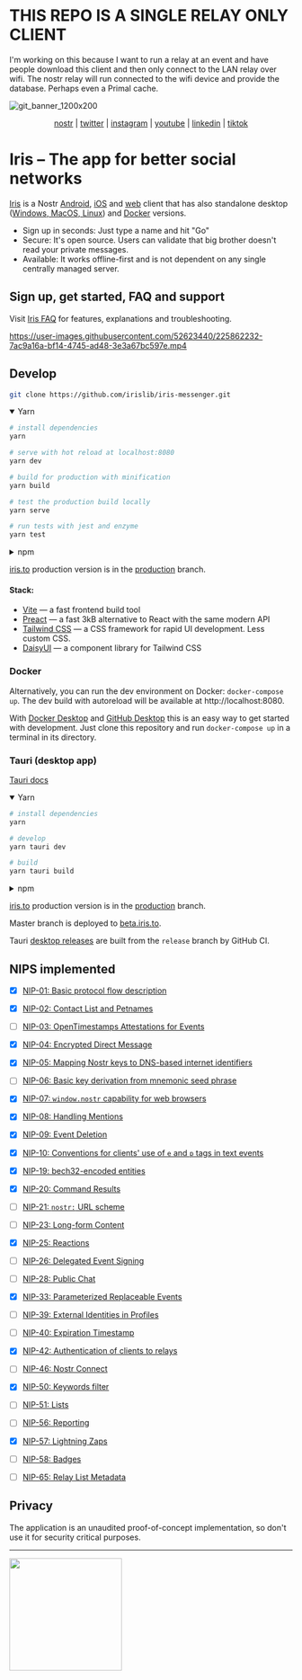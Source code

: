 # THIS REPO IS A SINGLE RELAY ONLY CLIENT

I'm working on this because I want to run a relay at an event and have people download this client and then only connect to the LAN relay over wifi. The nostr relay will run connected to the wifi device and provide the database. Perhaps even a Primal cache.


![git_banner_1200x200](https://user-images.githubusercontent.com/52623440/226903633-7902aa21-6041-4bad-979a-dc98bd0ad317.png)
<div align="center">

[nostr](https://iris.to/iris) | [twitter](https://www.twitter.com/iristoapp) | [instagram](https://www.instagram.com/iristoapp) | [youtube](https://www.youtube.com/@iristoapp) | [linkedin](https://www.linkedin.com/company/91035282/) | [tiktok](https://www.tiktok.com/@iristoapp)

</div>


# Iris – The app for better social networks

[Iris](https://iris.to/) is a Nostr [Android](https://play.google.com/store/apps/details?id=to.iris.twa), [iOS](https://apps.apple.com/app/iris-the-nostr-client/id1665849007) and [web](https://iris.to/) client that has also standalone desktop ([Windows, MacOS, Linux](https://github.com/irislib/iris-messenger/releases)) and [Docker](#docker) versions.

- Sign up in seconds: Just type a name and hit "Go" 
- Secure: It's open source. Users can validate that big brother doesn't read your private messages.
- Available: It works offline-first and is not dependent on any single centrally managed server.

## Sign up, get started, FAQ and support

Visit [Iris FAQ](https://github.com/irislib/faq) for features, explanations and troubleshooting.

  https://user-images.githubusercontent.com/52623440/225862232-7ac9a16a-bf14-4745-ad48-3e3a67bc597e.mp4

## Develop

```bash
git clone https://github.com/irislib/iris-messenger.git
```

<details open><summary>Yarn</summary>

```bash
# install dependencies
yarn

# serve with hot reload at localhost:8080
yarn dev

# build for production with minification
yarn build

# test the production build locally
yarn serve

# run tests with jest and enzyme
yarn test
```

</details>
<details><summary>npm</summary>

```bash
# install dependencies
npm i

# serve with hot reload at localhost:8080
npm run dev

# build for production with minification
npm run build

# test the production build locally
npm run serve

# run tests with jest and enzyme
npm run test
```

</details>

[iris.to](https://iris.to) production version is in the [production](https://github.com/irislib/iris-messenger/tree/production) branch.

#### Stack:
* [Vite](https://vitejs.dev/) — a fast frontend build tool
* [Preact](https://preactjs.com/) — a fast 3kB alternative to React with the same modern API
* [Tailwind CSS](https://tailwindcss.com/docs/installation) — a CSS framework for rapid UI development. Less custom CSS.
* [DaisyUI](https://daisyui.com/components/) — a component library for Tailwind CSS

### Docker

Alternatively, you can run the dev environment on Docker: `docker-compose up`. The dev build with autoreload will be available at http://localhost:8080. 

With [Docker Desktop](https://www.docker.com/products/docker-desktop/) and [GitHub Desktop](https://desktop.github.com/) this is an easy way to get started with development. Just clone this repository and run `docker-compose up` in a terminal in its directory.

### Tauri (desktop app)

[Tauri docs](https://tauri.app/v1/guides/)

<details open><summary>Yarn</summary>

```bash
# install dependencies
yarn

# develop
yarn tauri dev

# build
yarn tauri build
```

</details>
<details><summary>npm</summary>

```bash
# install dependencies
npm i

# develop
npm run tauri dev

# build
npm run tauri build
```
</details>

[iris.to](https://iris.to) production version is in the [production](https://github.com/irislib/iris-messenger/tree/production) branch.

Master branch is deployed to [beta.iris.to](https://beta.iris.to).

Tauri [desktop releases](https://github.com/irislib/iris-messenger/releases) are built from the `release` branch by GitHub CI.

## NIPS implemented

- [x] [NIP-01: Basic protocol flow description](https://github.com/nostr-protocol/nips/blob/master/01.md)<br>
- [x] [NIP-02: Contact List and Petnames](https://github.com/nostr-protocol/nips/blob/master/02.md)<br>
- [ ] [NIP-03: OpenTimestamps Attestations for Events](https://github.com/nostr-protocol/nips/blob/master/03.md)<br>
- [x] [NIP-04: Encrypted Direct Message](https://github.com/nostr-protocol/nips/blob/master/04.md)<br>
- [x] [NIP-05: Mapping Nostr keys to DNS-based internet identifiers](https://github.com/nostr-protocol/nips/blob/master/05.md)<br>
- [ ] [NIP-06: Basic key derivation from mnemonic seed phrase](https://github.com/nostr-protocol/nips/blob/master/06.md)<br>
- [x] [NIP-07: `window.nostr` capability for web browsers](https://github.com/nostr-protocol/nips/blob/master/07.md)<br>
- [x] [NIP-08: Handling Mentions](https://github.com/nostr-protocol/nips/blob/master/08.md)<br>
- [x] [NIP-09: Event Deletion](https://github.com/nostr-protocol/nips/blob/master/09.md)<br>
- [x] [NIP-10: Conventions for clients' use of `e` and `p` tags in text events](https://github.com/nostr-protocol/nips/blob/master/10.md)<br>
- [x] [NIP-19: bech32-encoded entities](https://github.com/nostr-protocol/nips/blob/master/19.md)<br>
- [x] [NIP-20: Command Results](https://github.com/nostr-protocol/nips/blob/master/20.md)<br>
- [ ] [NIP-21: `nostr:` URL scheme](https://github.com/nostr-protocol/nips/blob/master/21.md)<br>
- [ ] [NIP-23: Long-form Content](https://github.com/nostr-protocol/nips/blob/master/23.md)<br>
- [x] [NIP-25: Reactions](https://github.com/nostr-protocol/nips/blob/master/25.md)<br>
- [ ] [NIP-26: Delegated Event Signing](https://github.com/nostr-protocol/nips/blob/master/26.md)<br>
- [ ] [NIP-28: Public Chat](https://github.com/nostr-protocol/nips/blob/master/28.md)<br>
- [x] [NIP-33: Parameterized Replaceable Events](https://github.com/nostr-protocol/nips/blob/master/33.md)<br>
- [ ] [NIP-39: External Identities in Profiles](https://github.com/nostr-protocol/nips/blob/master/39.md)<br>
- [ ] [NIP-40: Expiration Timestamp](https://github.com/nostr-protocol/nips/blob/master/40.md)<br>
- [x] [NIP-42: Authentication of clients to relays](https://github.com/nostr-protocol/nips/blob/master/42.md)<br>
- [ ] [NIP-46: Nostr Connect](https://github.com/nostr-protocol/nips/blob/master/46.md)<br>
- [x] [NIP-50: Keywords filter](https://github.com/nostr-protocol/nips/blob/master/50.md)<br>
- [ ] [NIP-51: Lists](https://github.com/nostr-protocol/nips/blob/master/51.md)<br>
- [ ] [NIP-56: Reporting](https://github.com/nostr-protocol/nips/blob/master/56.md)<br>
- [x] [NIP-57: Lightning Zaps](https://github.com/nostr-protocol/nips/blob/master/57.md)<br>
- [ ] [NIP-58: Badges](https://github.com/nostr-protocol/nips/blob/master/58.md)<br>
- [ ] [NIP-65: Relay List Metadata](https://github.com/nostr-protocol/nips/blob/master/65.md)<br>


## Privacy

The application is an unaudited proof-of-concept implementation, so don't use it for security critical purposes.

---

<a href="https://opencollective.com/iris-social/donate" target="_blank"><img src="https://opencollective.com/iris-social/donate/button@2x.png?color=blue" width=200 /></a>
